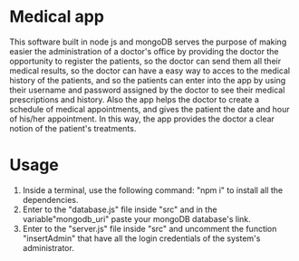 # Medical app

This software built in node js and mongoDB serves the purpose of making easier the administration of a doctor's office by providing the doctor the opportunity to register the patients, so the doctor can send them all their medical results, so the doctor can have a easy way to acces to the medical history of the patients, and so the patients can enter into the app by using their username and password assigned by the doctor to see their medical prescriptions and history. Also the app helps the doctor to create a schedule of medical appointments, and gives the patient the date and hour of his/her appointment. In this way, the app provides the doctor a clear notion of the patient's treatments.

# Usage

1) Inside a terminal, use the following command: "npm i" to install all the dependencies.
2) Enter to the "database.js" file inside "src" and in the variable"mongodb_uri" paste your mongoDB database's link.
3) Enter to the "server.js" file inside "src" and uncomment the function "insertAdmin" that have all the login credentials of the system's administrator.